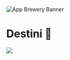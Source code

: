 ![App Brewery Banner](https://github.com/londonappbrewery/Images/blob/master/AppBreweryBanner.png)


# Destini 🤔

![](https://user-images.githubusercontent.com/53031/82463765-82ab9200-9abd-11ea-92e2-09eab514b181.png)
